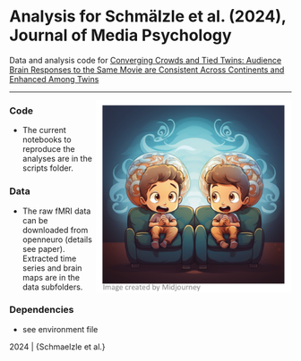 Analysis for Schmälzle et al. (2024), Journal of Media Psychology
=============================================

Data and analysis code for [Converging Crowds and Tied Twins: Audience Brain Responses to the Same Movie are Consistent Across Continents and Enhanced Among Twins](https://econtent.hogrefe.com/doi/10.1027/1864-1105/a000422)

***

<img description = "generade by MidJourney" align="right" width=350px src=data/explainer_fig.png> 



### Code

-   The current notebooks to reproduce the analyses are in the scripts folder.


### Data

-   The raw fMRI data can be downloaded from openneuro (details see paper). Extracted time series and brain maps are in the data subfolders.

### Dependencies

-   see environment file


2024 | {Schmaelzle et al.} 
